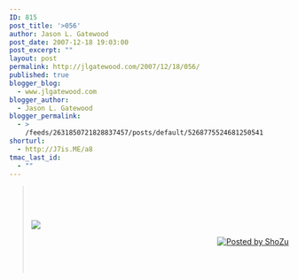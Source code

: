 ```yaml
---
ID: 815
post_title: '>056'
author: Jason L. Gatewood
post_date: 2007-12-18 19:03:00
post_excerpt: ""
layout: post
permalink: http://jlgatewood.com/2007/12/18/056/
published: true
blogger_blog:
  - www.jlgatewood.com
blogger_author:
  - Jason L. Gatewood
blogger_permalink:
  - >
    /feeds/2631850721828837457/posts/default/5268775524681250541
shorturl:
  - http://J7is.ME/a8
tmac_last_id:
  - ""
---
```

><br /><div xmlns='http://www.w3.org/1999/xhtml'><br /><p><a href="http://media.shozu.com/cache/portal/media/16fefb/33554443"><img src="http://media.shozu.com/cache/portal/media/16fefb/33554443_journal" /></a><br /></p><p align='right'><a target="_blank" href="http://www.shozu.com/?utm_source=upload_tag&utm_medium=graphic"><img border="0" alt="Posted by ShoZu" src="http://www.jlgatewood.com/wp-content/uploads/2010/10/logo_blog.gif" /></a></p><br /></div><br />